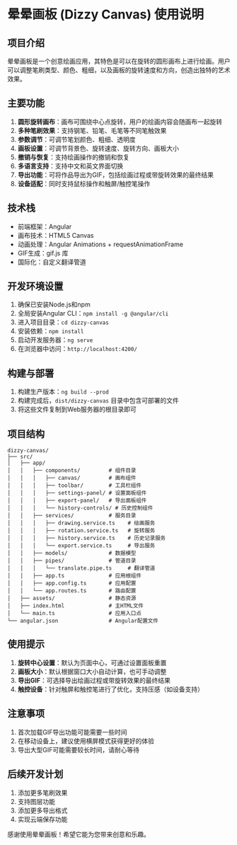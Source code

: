 # 晕晕画板 (Dizzy Canvas) 使用说明

## 项目介绍

晕晕画板是一个创意绘画应用，其特色是可以在旋转的圆形画布上进行绘画。用户可以调整笔刷类型、颜色、粗细，以及画板的旋转速度和方向，创造出独特的艺术效果。

## 主要功能

1. **圆形旋转画布**：画布可围绕中心点旋转，用户的绘画内容会随画布一起旋转
2. **多种笔刷效果**：支持钢笔、铅笔、毛笔等不同笔触效果
3. **参数调节**：可调节笔划颜色、粗细、透明度
4. **画板设置**：可调节背景色、旋转速度、旋转方向、画板大小
5. **撤销与恢复**：支持绘画操作的撤销和恢复
6. **多语言支持**：支持中文和英文界面切换
7. **导出功能**：可将作品导出为GIF，包括绘画过程或带旋转效果的最终结果
8. **设备适配**：同时支持鼠标操作和触屏/触控笔操作

## 技术栈

- 前端框架：Angular
- 画布技术：HTML5 Canvas
- 动画处理：Angular Animations + requestAnimationFrame
- GIF生成：gif.js 库
- 国际化：自定义翻译管道

## 开发环境设置

1. 确保已安装Node.js和npm
2. 全局安装Angular CLI：`npm install -g @angular/cli`
3. 进入项目目录：`cd dizzy-canvas`
4. 安装依赖：`npm install`
5. 启动开发服务器：`ng serve`
6. 在浏览器中访问：`http://localhost:4200/`

## 构建与部署

1. 构建生产版本：`ng build --prod`
2. 构建完成后，`dist/dizzy-canvas` 目录中包含可部署的文件
3. 将这些文件复制到Web服务器的根目录即可

## 项目结构

```
dizzy-canvas/
├── src/
│   ├── app/
│   │   ├── components/         # 组件目录
│   │   │   ├── canvas/         # 画布组件
│   │   │   ├── toolbar/        # 工具栏组件
│   │   │   ├── settings-panel/ # 设置面板组件
│   │   │   ├── export-panel/   # 导出面板组件
│   │   │   └── history-controls/ # 历史控制组件
│   │   ├── services/           # 服务目录
│   │   │   ├── drawing.service.ts    # 绘画服务
│   │   │   ├── rotation.service.ts   # 旋转服务
│   │   │   ├── history.service.ts    # 历史记录服务
│   │   │   └── export.service.ts     # 导出服务
│   │   ├── models/             # 数据模型
│   │   ├── pipes/              # 管道目录
│   │   │   └── translate.pipe.ts     # 翻译管道
│   │   ├── app.ts              # 应用根组件
│   │   ├── app.config.ts       # 应用配置
│   │   └── app.routes.ts       # 路由配置
│   ├── assets/                 # 静态资源
│   ├── index.html              # 主HTML文件
│   └── main.ts                 # 应用入口点
└── angular.json                # Angular配置文件
```

## 使用提示

1. **旋转中心设置**：默认为页面中心，可通过设置面板重置
2. **画板大小**：默认根据窗口大小自动计算，也可手动调整
3. **导出GIF**：可选择导出绘画过程或带旋转效果的最终结果
4. **触控设备**：针对触屏和触控笔进行了优化，支持压感（如设备支持）

## 注意事项

1. 首次加载GIF导出功能可能需要一些时间
2. 在移动设备上，建议使用横屏模式获得更好的体验
3. 导出大型GIF可能需要较长时间，请耐心等待

## 后续开发计划

1. 添加更多笔刷效果
2. 支持图层功能
3. 添加更多导出格式
4. 实现云端保存功能

感谢使用晕晕画板！希望它能为您带来创意和乐趣。
